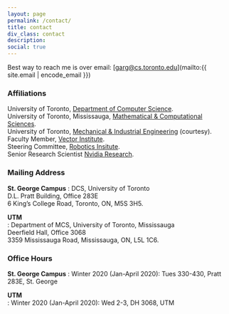 ```yaml
---
layout: page
permalink: /contact/
title: contact
div_class: contact
description: 
social: true
---
```


Best way to reach me is over email: [garg@cs.toronto.edu](mailto:{{ site.email | encode_email }})

### Affiliations
University of Toronto, [Department of Computer Science](https://web.cs.toronto.edu).  
University of Toronto, Mississauga, [Mathematical & Computational Sciences](https://www.utm.utoronto.ca/math-cs-stats/).  
University of Toronto, [Mechanical & Industrial Engineering](https://mie.utoronto.ca) (courtesy).  
Faculty Member, [Vector Institute](https://vectorinstitute.ai/).  
Steering Committee, [Robotics Insitute](https://robotics.utoronto.ca/).  
Senior Research Scientist [Nvidia Research](https://www.nvidia.com/en-us/research/).  


### Mailing Address

**St. George Campus**
: DCS, University of Toronto  
D.L. Pratt Building, Office 283E  
6 King’s College Road, Toronto, ON, M5S 3H5.

**UTM**  
: Department of MCS, 
University of Toronto, Mississauga    
Deerfield Hall, Office 3068   
3359 Mississauga Road, Mississauga, ON, L5L 1C6.


### Office Hours

**St. George Campus**
: Winter 2020 (Jan-April 2020): Tues 330-430, Pratt 283E, St. George

**UTM**  
: Winter 2020 (Jan-April 2020): Wed 2-3, DH 3068, UTM
